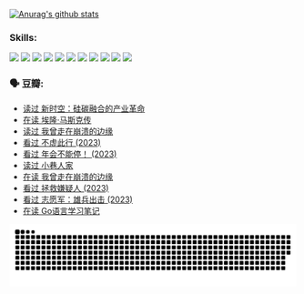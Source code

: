 
[![Anurag's github stats](https://github-readme-stats.vercel.app/api?username=w940853815)](https://github.com/anuraghazra/github-readme-stats)

### Skills:

<code><img height="32" src="https://cdn.jsdelivr.net/npm/simple-icons@v5/icons/python.svg"></code>
<code><img height="32" src="https://cdn.jsdelivr.net/npm/simple-icons@v5/icons/javascript.svg"></code>
<code><img height="32" src="https://cdn.jsdelivr.net/npm/simple-icons@v5/icons/django.svg"></code>
<code><img height="32" src="https://cdn.jsdelivr.net/npm/simple-icons@v5/icons/flask.svg"></code>
<code><img height="32" src="https://cdn.jsdelivr.net/npm/simple-icons@v5/icons/vuetify.svg"></code>
<code><img height="32" src="https://cdn.jsdelivr.net/npm/simple-icons@v5/icons/git.svg"></code>
<code><img height="32" src="https://cdn.jsdelivr.net/npm/simple-icons@v5/icons/docker.svg"></code>
<code><img height="32" src="https://cdn.jsdelivr.net/npm/simple-icons@v5/icons/postgresql.svg"></code>
<code><img height="32" src="https://cdn.jsdelivr.net/npm/simple-icons@v5/icons/elasticsearch.svg"></code>
<code><img height="32" src="https://cdn.jsdelivr.net/npm/simple-icons@v5/icons/macos.svg"></code>
<code><img height="32" src="https://cdn.jsdelivr.net/npm/simple-icons@v5/icons/linux.svg"></code>

### 🗣 豆瓣:

<!-- DOUBAN-ACTIVITIES:START -->
- [读过 新时空：硅碳融合的产业革命](https://www.douban.com/people/136069238/status/4506659177/?_i=06588057)
- [在读 埃隆·马斯克传](https://www.douban.com/people/136069238/status/4500417190/?_i=06588057)
- [读过 我曾走在崩溃的边缘](https://www.douban.com/people/136069238/status/4500416754/?_i=06588057)
- [看过 不虚此行‎ (2023)](https://www.douban.com/people/136069238/status/4499973052/?_i=06588057)
- [看过 年会不能停！‎ (2023)](https://www.douban.com/people/136069238/status/4498582002/?_i=06588057)
- [读过 小巷人家](https://www.douban.com/people/136069238/status/4489290935/?_i=06588058)
- [在读 我曾走在崩溃的边缘](https://www.douban.com/people/136069238/status/4489290559/?_i=06588058)
- [看过 拯救嫌疑人‎ (2023)](https://www.douban.com/people/136069238/status/4477421513/?_i=06588058)
- [看过 志愿军：雄兵出击‎ (2023)](https://www.douban.com/people/136069238/status/4465247367/?_i=06588058)
- [在读 Go语言学习笔记](https://www.douban.com/people/136069238/status/4459852901/?_i=06588058)
<!-- DOUBAN-ACTIVITIES:END -->


![Snake animation](https://raw.githubusercontent.com/w940853815/w940853815/output/github-contribution-grid-snake.svg)

<!--
**w940853815/w940853815** is a ✨ _special_ ✨ repository because its `README.md` (this file) appears on your GitHub profile.

Here are some ideas to get you started:

- 🔭 I’m currently working on ...
- 🌱 I’m currently learning ...
- 👯 I’m looking to collaborate on ...
- 🤔 I’m looking for help with ...
- 💬 Ask me about ...
- 📫 How to reach me: ...
- 😄 Pronouns: ...
- ⚡ Fun fact: ...
-->
